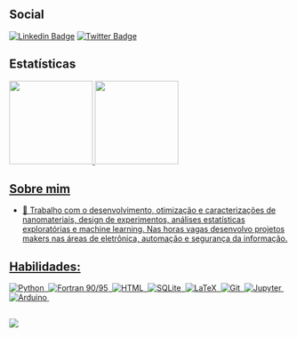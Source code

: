 ## Social
[![Linkedin Badge](https://img.shields.io/badge/-LinkedIn-blue?style=flat-square&logo=Linkedin&logoColor=white&link=https://www.linkedin.com/in/pojucan)](https://www.linkedin.com/in/pojucan/)
[![Twitter Badge](https://img.shields.io/badge/-Twitter-1ca0f1?style=flat-square&labelColor=1ca0f1&logo=twitter&logoColor=white&link=https://x.com/s0ph1h)](https://x.com/s0ph1h)

## Estatísticas
<div>
  <a href="https://github.com/pojucan">
  <img height="150em" src="https://github-readme-stats.vercel.app/api?username=pojucan&show_icons=true&theme=dark&include_all_commits=true&count_private=true"/>
  <img height="150em" src="https://github-readme-stats.vercel.app/api/top-langs/?username=pojucan&layout=compact&langs_count=8&theme=dark"/>
</div>

## Sobre mim

- 🔭 Trabalho com o desenvolvimento, otimização e caracterizações de nanomateriais, design de experimentos, análises estatísticas exploratórias e machine learning. Nas horas vagas desenvolvo projetos makers nas áreas de eletrônica, automação e segurança da informação.

## Habilidades:

![Python](https://img.shields.io/badge/python-3670A0?style=for-the-badge&logo=python&logoColor=ffdd54)&nbsp;
![Fortran 90/95](https://img.shields.io/badge/Fortran_90/95-grey?style=for-the-badge&logo=fortran&logoColor=white)&nbsp;
![HTML](https://img.shields.io/badge/HTML5-E34F26?style=for-the-badge&logo=html5&logoColor=white)&nbsp;
![SQLite](https://img.shields.io/badge/SQLite-%23003B57?style=for-the-badge&logo=sqlite&logoColor=white)&nbsp;
![LaTeX](https://img.shields.io/badge/LaTeX-%23008080?style=for-the-badge&logo=latex&logoColor=white)&nbsp;
![Git](https://img.shields.io/badge/GIT-black?style=for-the-badge&logo=git&logoColor=red)&nbsp;
![Jupyter](https://img.shields.io/badge/Jupyter-%23F37626?style=for-the-badge&logo=jupyter&logoColor=white)&nbsp;
![Arduino](https://img.shields.io/badge/Arduino-%2300979D?style=for-the-badge&logo=arduino&logoColor=white)&nbsp;

##
[![](https://visitcount.itsvg.in/api?id=pojucan&label=Visitas&color=9&icon=5&pretty=true)](https://visitcount.itsvg.in)

<!--[<img align="left" src="https://raw.githubusercontent.com/github/explore/80688e429a7d4ef2fca1e82350fe8e3517d3494d/topics/latex/latex.png" width="90">](https://github.com/topics/latex)-->

<!--[<img align="left" src="https://raw.githubusercontent.com/github/explore/5103391a5a07b690f170019df10d2e6f9d1f3b09/topics/fortran/fortran.png" width="60">](https://github.com/topics/fortran90)-->

<!-- <img align="left" alt="Python" width="80px" src="https://raw.githubusercontent.com/github/explore/80688e429a7d4ef2fca1e82350fe8e3517d3494d/topics/python/python.png" /> -->

<!--<img align="left" height="70" src="https://raw.githubusercontent.com/github/explore/2d218e3aa252dc90eef269b34eeec1fbd15dc07e/topics/sqlite/sqlite.png">-->

<!--<img align="left" height="60" src="https://raw.githubusercontent.com/github/explore/80688e429a7d4ef2fca1e82350fe8e3517d3494d/topics/git/git.png"> -->

<!--<img align="left" height="70" src="https://raw.githubusercontent.com/github/explore/80688e429a7d4ef2fca1e82350fe8e3517d3494d/topics/jupyter-notebook/jupyter-notebook.png">-->

<!-- <img align="left" alt="HTML5" width="60px" src="https://raw.githubusercontent.com/github/explore/80688e429a7d4ef2fca1e82350fe8e3517d3494d/topics/html/html.png" /> -->

<!--<img align="left" alt="Arduino" width="60px"  src=https://raw.githubusercontent.com/github/explore/80688e429a7d4ef2fca1e82350fe8e3517d3494d/topics/arduino/arduino.png >-->

